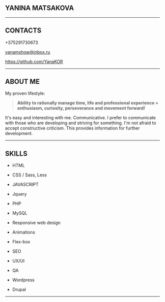 ## YANINA MATSAKOVA

***
## CONTACTS

+375291730673

yanamshow@inbox.ru

https://github.com/YanaKOR

***
## ABOUT ME

My proven lifestyle:
> **Ability to rationally manage time, life and professional experience + enthusiasm, curiosity, perseverance and movement forward!**

It's easy and interesting with me. Communicative. I prefer to communicate with those who are developing and striving for something. I'm not afraid to accept constructive criticism. This provides information for further development.

***
## SKILLS

- HTML

- CSS / Sass, Less

- JAVASCRIPT 

- Jquery 

- PHP

- MySQL

- Responsive web design

- Animations

- Flex-box

- SEO

- UX/UI 

- QA

- Wordpress

- Drupal

***
